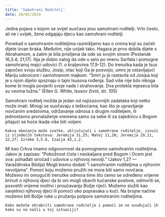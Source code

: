 ```yaml
---
title: 'Samohrani Roditelj'
date: 20/05/2019
---
```


Jedna pojava s kojom se svijet suočava jesu samohrani roditelji. Vrlo često, ali ne i uvijek, žene odgajaju djecu kao samohrani roditelji.

Ponekad o samohranim roditeljima razmišljamo kao o onima koji su začeli dijete izvan braka. Međutim, nije uvijek tako. Hagara je prvo dobila dijete s Abrahamom, a zatim je bila prisiljena da ode sa svojim sinom (Postanak 16,3.4; 21,17). Ilija je dobio nalog da ode u selo po imenu Sarfata i pomogne samohranoj majci udovici (1. o kraljevima 17,9-12). Do trenutka kada je Isus započeo svoju službu, Josip, otac koji Ga je posvojio, umro je ostavljajući Mariju udovicom i samohranom majkom. “Smrt ju je rastavila od Josipa koji je s njom dijelio spoznaju o tajni Isusova rođenja. Sad više nije bilo nikoga kome bi mogla povjeriti svoje nade i strahovanja. Dva protekla mjeseca bila su veoma tužna.” (Ellen G. White, Isusov život, str. 105)

Samohrani roditelj možda je jedan od najizazovnijih zadataka koji netko može imati. Mnogi se suočavaju s teškoćama, kao što je upravljanje novčanim sredstvima, održavanje odnosa s drugim roditeljem, ili jednostavno pronalaženje vremena samo za sebe ili za zajednicu s Bogom pitajući se hoće ikada više biti voljeni.

`Kakva obećanja može svatko, uključujući i samohrane roditelje, izvući iz sljedećih tekstova: Jeremija 31,25; Matej 11,28; Jeremija 29,11, 32,27; Izreke 3,5.6, Izaija 43,1.2.`

Mi kao Crkva imamo odgovornost da pomognemo samohranim roditeljima. Jakov je zapisao: “Pobožnost čista i neokaljana pred Bogom i Ocem jest ova: pohađati siročad i udovice u njihovoj nevolji.” (Jakov 1,27 — Varaždinska Biblija) Mogli bismo dodati “i samohranim roditeljima u njihovim nevoljama”. Pomoć koju možemo pružiti ne mora biti samo novčana. Možemo im omogućiti trenutke odmora time što ćemo se određeno vrijeme brinuti o njihovoj djeci da bi oni mogli obaviti kućanske poslove, odmoriti se, posvetiti vrijeme molitvi i proučavanju Božje riječi. Možemo služiti kao savjetnici njihovoj djeci ili pomoći oko popravaka u kući. Na brojne načine možemo biti Božje ruke u pružanju potpore samohranim roditeljima.

`Kako možete ohrabriti samohrane roditelje i pomoći im ne osuđujući ih kako su se našli u toj situaciji?`
